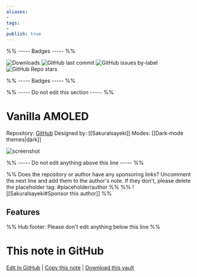 ```yaml
---
aliases:
- 
tags: 
- 
publish: true
---
```


%% ----- Badges ----- %%

![Downloads](https://img.shields.io/badge/downloads-10286-573E7A?style=for-the-badge&logo=)
![GitHub last commit](https://img.shields.io/github/last-commit/SakuraIsayeki/vanilla-amoled-theme?color=573E7A&label=last%20update&logo=github&style=for-the-badge)
![GitHub issues by-label](https://img.shields.io/github/issues/SakuraIsayeki/vanilla-amoled-theme/help%20wanted?color=573E7A&logo=github&style=for-the-badge) 
![GitHub Repo stars](https://img.shields.io/github/stars/SakuraIsayeki/vanilla-amoled-theme?color=573E7A&logo=github&style=for-the-badge)

%% ----- Badges ----- %%

%% ----- Do not edit this section ----- %%

# Vanilla AMOLED

Repository: [GitHub](https://github.com/SakuraIsayeki/vanilla-amoled-theme)
Designed by: [[SakuraIsayeki]]
Modes: [[Dark-mode themes|dark]]



![screenshot](https://github.com/SakuraIsayeki/vanilla-amoled-theme/raw/HEAD/sample-screenshot-sm.png)

%% ----- Do not edit anything above this line ----- %% 

%% Does the repository or author have any sponsoring links? Uncomment the next line and add them to the author's note. If they don't, please delete the placeholder tag: #placeholder/author %%
%% ![[SakuraIsayeki#Sponsor this author]] %%


## Features



%% Hub footer: Please don't edit anything below this line %%

# This note in GitHub

<span class="git-footer">[Edit In GitHub](https://github.dev/obsidian-community/obsidian-hub/blob/main/02%20-%20Community%20Expansions/02.05%20All%20Community%20Expansions/Themes/Vanilla%20AMOLED.md "git-hub-edit-note") | [Copy this note](https://raw.githubusercontent.com/obsidian-community/obsidian-hub/main/02%20-%20Community%20Expansions/02.05%20All%20Community%20Expansions/Themes/Vanilla%20AMOLED.md "git-hub-copy-note") | [Download this vault](https://github.com/obsidian-community/obsidian-hub/archive/refs/heads/main.zip "git-hub-download-vault") </span>
